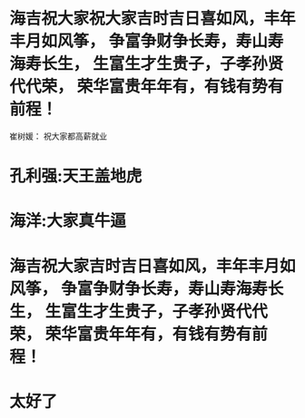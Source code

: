 # 海吉祝大家祝大家吉时吉日喜如风，丰年丰月如风筝， 争富争财争长寿，寿山寿海寿长生， 生富生才生贵子，子孝孙贤代代荣， 荣华富贵年年有，有钱有势有前程！


崔树媛： 祝大家都高薪就业

# 孔利强:天王盖地虎


# 海洋:大家真牛逼




# 海吉祝大家吉时吉日喜如风，丰年丰月如风筝， 争富争财争长寿，寿山寿海寿长生， 生富生才生贵子，子孝孙贤代代荣， 荣华富贵年年有，有钱有势有前程！

# 太好了



